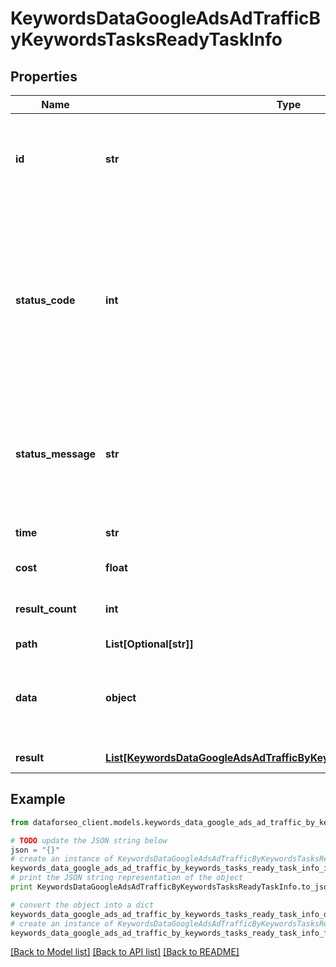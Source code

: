 # KeywordsDataGoogleAdsAdTrafficByKeywordsTasksReadyTaskInfo


## Properties

Name | Type | Description | Notes
------------ | ------------- | ------------- | -------------
**id** | **str** | task identifier unique task identifier in our system in the UUID format | [optional] 
**status_code** | **int** | status code of the task generated by DataForSEO, can be within the following range: 10000-60000 you can find the full list of the response codes here | [optional] 
**status_message** | **str** | informational message of the task you can find the full list of general informational messages here | [optional] 
**time** | **str** | execution time, seconds | [optional] 
**cost** | **float** | total tasks cost, USD | [optional] 
**result_count** | **int** | number of elements in the result array | [optional] 
**path** | **List[Optional[str]]** | URL path | [optional] 
**data** | **object** | contains the same parameters that you specified in the POST request | [optional] 
**result** | [**List[KeywordsDataGoogleAdsAdTrafficByKeywordsTasksReadyResultInfo]**](KeywordsDataGoogleAdsAdTrafficByKeywordsTasksReadyResultInfo.md) | array of results | [optional] 

## Example

```python
from dataforseo_client.models.keywords_data_google_ads_ad_traffic_by_keywords_tasks_ready_task_info import KeywordsDataGoogleAdsAdTrafficByKeywordsTasksReadyTaskInfo

# TODO update the JSON string below
json = "{}"
# create an instance of KeywordsDataGoogleAdsAdTrafficByKeywordsTasksReadyTaskInfo from a JSON string
keywords_data_google_ads_ad_traffic_by_keywords_tasks_ready_task_info_instance = KeywordsDataGoogleAdsAdTrafficByKeywordsTasksReadyTaskInfo.from_json(json)
# print the JSON string representation of the object
print KeywordsDataGoogleAdsAdTrafficByKeywordsTasksReadyTaskInfo.to_json()

# convert the object into a dict
keywords_data_google_ads_ad_traffic_by_keywords_tasks_ready_task_info_dict = keywords_data_google_ads_ad_traffic_by_keywords_tasks_ready_task_info_instance.to_dict()
# create an instance of KeywordsDataGoogleAdsAdTrafficByKeywordsTasksReadyTaskInfo from a dict
keywords_data_google_ads_ad_traffic_by_keywords_tasks_ready_task_info_form_dict = keywords_data_google_ads_ad_traffic_by_keywords_tasks_ready_task_info.from_dict(keywords_data_google_ads_ad_traffic_by_keywords_tasks_ready_task_info_dict)
```
[[Back to Model list]](../README.md#documentation-for-models) [[Back to API list]](../README.md#documentation-for-api-endpoints) [[Back to README]](../README.md)


